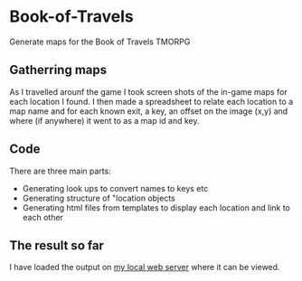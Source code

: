 # Book-of-Travels
Generate maps for the Book of Travels TMORPG

## Gatherring maps
As I travelled arounf the game I took screen shots of the in-game maps for each location I found.
I then made a spreadsheet to relate each location to a map name and for each known exit,
a key, an offset on the image (x,y) and where (if anywhere) it went to as a map id and key.

## Code
There are three main parts:
* Generating look ups to convert names to keys etc
* Generating structure of "location objects
* Generating html files from templates to display each location and link to each other

## The result so far
I have loaded the output on [my local web server](http://tinkabell.ddns.net/bot/braidedshore.html) where it can be viewed.
